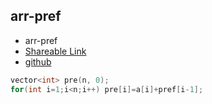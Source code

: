 
## arr-pref

- arr-pref
- [Shareable Link](https://thesobersobber.github.io/CP-Snippets/arr-pref)
- [github](https://github.com/theSoberSobber/CP-Snippets/blob/main/snippets.json#L45)

```cpp
vector<int> pre(n, 0);
for(int i=1;i<n;i++) pre[i]=a[i]+pref[i-1]; 
```
